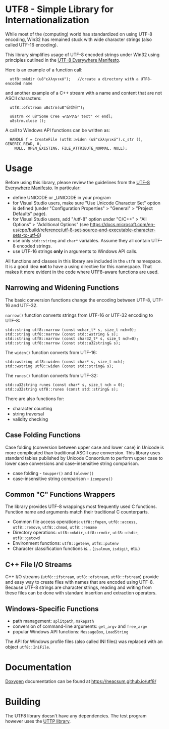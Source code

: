 ﻿UTF8 - Simple Library for Internationalization
=============================================

While most of the (computing) world has standardized on using UTF-8 encoding,
Win32 has remained stuck with wide character strings (also called UTF-16 encoding).

This library simplifies usage of UTF-8 encoded strings under Win32 using principles outlined in the [UTF-8 Everywhere Manifesto](http://utf8everywhere.org/).

Here is an example of a function call:
````
  utf8::mkdir (u8"ελληνικό");   //create a directory with a UTF8-encoded name
````
and another example of a C++ stream with a name and content that are not ASCII characters:
````
  utf8::ofstream u8strm(u8"😃😎😛");

  u8strm << u8"Some Cree ᓀᐦᐃᔭᐍᐏᐣ text" << endl;
  u8strm.close ();
````

A call to Windows API functions can be written as:
````
  HANDLE f = CreateFile (utf8::widen (u8"ελληνικό").c_str (), GENERIC_READ, 0,
    NULL, OPEN_EXISTING, FILE_ATTRIBUTE_NORMAL, NULL);
````

# Usage #
Before using this library, please review the guidelines from the
[UTF-8 Everywhere Manifesto](http://utf8everywhere.org/). In particular:
- define UNICODE or _UNICODE in your program
- for Visual Studio users, make sure "Use Unicode Character Set" option is defined
  (under "Configuration Properties" > "General" > "Project Defaults" page).
- for Visual Studio users, add "/utf-8" option under "C/C++" > "All Options" >
  "Additional Options" (see https://docs.microsoft.com/en-us/cpp/build/reference/utf-8-set-source-and-executable-character-sets-to-utf-8)
- use only `std::string` and `char*` variables. Assume they all contain UTF-8
  encoded strings.
- use UTF-16 strings **only** in arguments to Windows API calls.

All functions and classes in this library are included in the `utf8` namespace.
It is a good idea **not** to have a using directive for this namespace. That makes it
more evident in the code where UTF8-aware functions are used.

## Narrowing and Widening Functions ##
The basic conversion functions change the encoding between UTF-8, UTF-16 and UTF-32.

`narrow()` function converts strings from UTF-16 or UTF-32 encoding to UTF-8:
````
std::string utf8::narrow (const wchar_t* s, size_t nch=0);
std::string utf8::narrow (const std::wstring & s);
std::string utf8::narrow (const char32_t* s, size_t nch=0);
std::string utf8::narrow (const std::u32string& s);	
````

The `widen()` function converts from UTF-16:
````
std::wstring utf8::widen (const char* s, size_t nch);
std::wstring utf8::widen (const std::string& s);
````
The `runes()` function converts from UTF-32:
````
std::u32string runes (const char* s, size_t nch = 0);
std::u32string utf8::runes (const std::string& s);
````

There are also functions for:
- character counting
- string traversal
- validity checking

## Case Folding Functions ##
Case folding (conversion between upper case and lower case) in Unicode is more complicated than traditional
ASCII case conversion. This library uses standard tables published by Unicode Consortium to perform upper
case to lower case conversions and case-insensitive string comparison.

- case folding - `toupper()` and `tolower()`
- case-insensitive string comparison - `icompare()`

## Common "C" Functions Wrappers
The library provides UTF-8 wrappings most frequently used C functions. Function name and arguments match their
traditional C counterparts.
- Common file access operations: `utf8::fopen`, `utf8::access`, `utf8::remove`, `utf8::chmod`, `utf8::rename`
- Directory operations: `utf8::mkdir`, `utf8::rmdir`, `utf8::chdir`, `utf8::getcwd`
- Environment functions: `utf8::getenv`, `utf8::putenv`
- Character classification functions *is...* (`isalnum`, `isdigit`, etc.)

## C++ File I/O Streams ##
C++ I/O streams (`utf8::ifstream`, `utf8::ofstream`, `utf8::fstream`) provide and easy way to create files
with names that are encoded using UTF-8. Because UTF-8 strings are character strings, reading and writing from these files can be done with standard insertion and extraction operators.

## Windows-Specific Functions ##
- path management: `splitpath`, `makepath`
- conversion of command-line arguments: `get_argv` and `free_argv`
- popular Windows API functions: `MessageBox`, `LoadString`

The API for Windows profile files (also called INI files) was replaced with an object `utf8::IniFile`.

# Documentation #
[Doxygen](http://www.doxygen.nl/) documentation can be found at https://neacsum.github.io/utf8/
 
# Building #
The UTF8 library doesn't have any dependencies. The test program however uses
the [UTTP library](https://github.com/neacsum/utpp).



